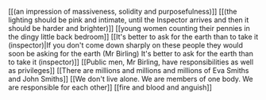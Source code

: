 [[(an impression of massiveness, solidity and purposefulness)]]
[[(the lighting should be pink and intimate, until the Inspector arrives and then it should be harder and brighter)]]
[[young women counting their pennies in the dingy little back bedroom]]
[[It's better to ask for the earth than to take it (inspector)|If you don't come down sharply on these people they would soon be asking for the earth (Mr Birling) It's better to ask for the earth than to take it (inspector)]]
[[Public men, Mr Birling, have responsibilities as well as privileges]]
[[There are millions and millions and millions of Eva Smiths and John Smiths]]
[[We don't live alone. We are members of one body. We are responsible for each other]]
[[fire and blood and anguish]]